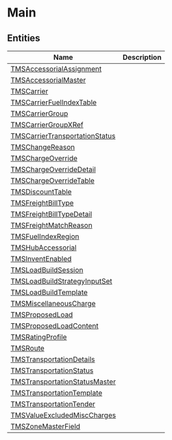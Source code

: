 
# Main


## Entities

|Name|Description|
|---|---|
|[TMSAccessorialAssignment](TMSAccessorialAssignment.cdm.json)||
|[TMSAccessorialMaster](TMSAccessorialMaster.cdm.json)||
|[TMSCarrier](TMSCarrier.cdm.json)||
|[TMSCarrierFuelIndexTable](TMSCarrierFuelIndexTable.cdm.json)||
|[TMSCarrierGroup](TMSCarrierGroup.cdm.json)||
|[TMSCarrierGroupXRef](TMSCarrierGroupXRef.cdm.json)||
|[TMSCarrierTransportationStatus](TMSCarrierTransportationStatus.cdm.json)||
|[TMSChangeReason](TMSChangeReason.cdm.json)||
|[TMSChargeOverride](TMSChargeOverride.cdm.json)||
|[TMSChargeOverrideDetail](TMSChargeOverrideDetail.cdm.json)||
|[TMSChargeOverrideTable](TMSChargeOverrideTable.cdm.json)||
|[TMSDiscountTable](TMSDiscountTable.cdm.json)||
|[TMSFreightBillType](TMSFreightBillType.cdm.json)||
|[TMSFreightBillTypeDetail](TMSFreightBillTypeDetail.cdm.json)||
|[TMSFreightMatchReason](TMSFreightMatchReason.cdm.json)||
|[TMSFuelIndexRegion](TMSFuelIndexRegion.cdm.json)||
|[TMSHubAccessorial](TMSHubAccessorial.cdm.json)||
|[TMSInventEnabled](TMSInventEnabled.cdm.json)||
|[TMSLoadBuildSession](TMSLoadBuildSession.cdm.json)||
|[TMSLoadBuildStrategyInputSet](TMSLoadBuildStrategyInputSet.cdm.json)||
|[TMSLoadBuildTemplate](TMSLoadBuildTemplate.cdm.json)||
|[TMSMiscellaneousCharge](TMSMiscellaneousCharge.cdm.json)||
|[TMSProposedLoad](TMSProposedLoad.cdm.json)||
|[TMSProposedLoadContent](TMSProposedLoadContent.cdm.json)||
|[TMSRatingProfile](TMSRatingProfile.cdm.json)||
|[TMSRoute](TMSRoute.cdm.json)||
|[TMSTransportationDetails](TMSTransportationDetails.cdm.json)||
|[TMSTransportationStatus](TMSTransportationStatus.cdm.json)||
|[TMSTransportationStatusMaster](TMSTransportationStatusMaster.cdm.json)||
|[TMSTransportationTemplate](TMSTransportationTemplate.cdm.json)||
|[TMSTransportationTender](TMSTransportationTender.cdm.json)||
|[TMSValueExcludedMiscCharges](TMSValueExcludedMiscCharges.cdm.json)||
|[TMSZoneMasterField](TMSZoneMasterField.cdm.json)||
